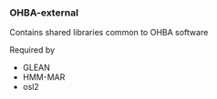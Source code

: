 ### OHBA-external

Contains shared libraries common to OHBA software

Required by

- GLEAN
- HMM-MAR
- osl2
